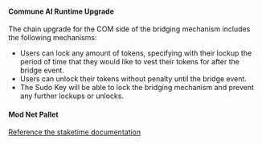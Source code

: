 #### Commune AI Runtime Upgrade
The chain upgrade for the COM side of the bridging mechanism includes the following mechanisms:
- Users can lock any amount of tokens, specifying with their lockup the period of time that they would like to vest their tokens for after the bridge event.
- Users can unlock their tokens without penalty until the bridge event.
- The Sudo Key will be able to lock the bridging mechanism and prevent any further lockups or unlocks.

#### Mod Net Pallet
[Reference the staketime documentation](https://github.com/commune-ai/modules/blob/main/staketime/staketime/README.md)